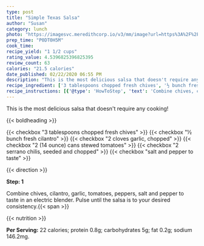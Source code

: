 ```yaml
---
type: post
title: "Simple Texas Salsa"
author: "Susan"
category: lunch
photo: "https://imagesvc.meredithcorp.io/v3/mm/image?url=https%3A%2F%2Fimages.media-allrecipes.com%2Fuserphotos%2F6439703.jpg"
prep_time: "P0DT0H5M"
cook_time: 
recipe_yield: "1 1/2 cups"
rating_value: 4.5396825396825395
review_count: 63
calories: "21.5 calories"
date_published: 02/22/2020 06:55 PM
description: "This is the most delicious salsa that doesn't require any cooking!"
recipe_ingredient: ['3 tablespoons chopped fresh chives', '½ bunch fresh cilantro', '2 cloves garlic, chopped', '2 (14 ounce) cans stewed tomatoes', '2 serrano chilis, seeded and chopped', 'salt and pepper to taste']
recipe_instructions: [{'@type': 'HowToStep', 'text': 'Combine chives, cilantro, garlic, tomatoes, peppers, salt and pepper to taste in an electric blender. Pulse until the salsa is to your desired consistency.\n'}]
---
```


This is the most delicious salsa that doesn't require any cooking! 

{{< boldheading >}}

{{< checkbox "3 tablespoons chopped fresh chives" >}}
{{< checkbox "½ bunch fresh cilantro" >}}
{{< checkbox "2 cloves garlic, chopped" >}}
{{< checkbox "2 (14 ounce) cans stewed tomatoes" >}}
{{< checkbox "2  serrano chilis, seeded and chopped" >}}
{{< checkbox "salt and pepper to taste" >}}


{{< direction >}}

**Step: 1**

Combine chives, cilantro, garlic, tomatoes, peppers, salt and pepper to taste in an electric blender. Pulse until the salsa is to your desired consistency.{{< span >}}

{{< nutrition >}}

**Per Serving:** 22 calories; protein 0.8g; carbohydrates 5g; fat 0.2g; sodium 146.2mg.